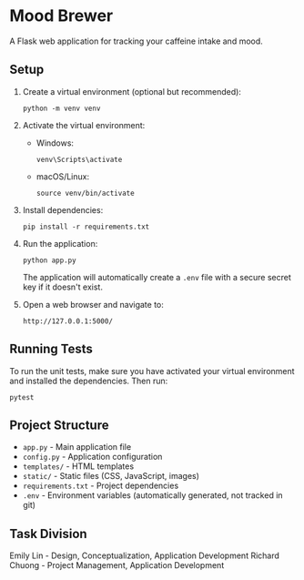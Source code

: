 # Mood Brewer

A Flask web application for tracking your caffeine intake and mood.

## Setup

1. Create a virtual environment (optional but recommended):
   ```
   python -m venv venv
   ```

2. Activate the virtual environment:
   - Windows:
     ```
     venv\Scripts\activate
     ```
   - macOS/Linux:
     ```
     source venv/bin/activate
     ```

3. Install dependencies:
   ```
   pip install -r requirements.txt
   ```

4. Run the application:
   ```
   python app.py
   ```
   The application will automatically create a `.env` file with a secure secret key if it doesn't exist.

5. Open a web browser and navigate to:
   ```
   http://127.0.0.1:5000/
   ```

## Running Tests

To run the unit tests, make sure you have activated your virtual environment and installed the dependencies. Then run:

```
pytest
```

## Project Structure

- `app.py` - Main application file
- `config.py` - Application configuration
- `templates/` - HTML templates
- `static/` - Static files (CSS, JavaScript, images)
- `requirements.txt` - Project dependencies
- `.env` - Environment variables (automatically generated, not tracked in git)

## Task Division

Emily Lin - Design, Conceptualization, Application Development
Richard Chuong - Project Management, Application Development